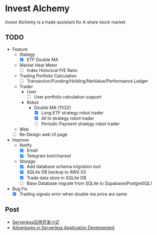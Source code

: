 # Invest Alchemy

Invest Alchemy is a trade assistant for A share stock market.

## TODO

- Feature
  - Stategy
    - [x] ETF Double MA
  - Market Heat Meter
    - [ ] Index Historical P/E Ratio
  - Trading Portfolio Calculation
    - [ ] Transaction/Funding/Holding/NetValue/Performance Ledger
  - Trader
    - User
      - [ ] User portfolio calculation support
    - Robot
      - Double MA (11/22)
        - [x] Long ETF strategy robot trader
        - [x] All In strategy robot trader
        - [ ] Periodic Payment strategy robot trader
   - Web
    - [ ] Re-Design web UI page
- Improve
  - Notify
    - [x] Email
    - [x] Telegram bot/channel
  - Storage
    - [x] Add database schema migration tool
    - [x] SQLite DB backup to AWS S3
    - [x] Trade data store in SQLite DB
    - [ ] Base Database migrate from SQLite to Supabase(PostgreSQL)
- Bug Fix
  - [x] Trading signals error when double ma price are same

## Post

- [Serverless应用开发小记](https://www.bmpi.dev/dev/guide-to-serverless/)
- [Adventures in Serverless Application Development](https://www.bmpi.dev/en/dev/guide-to-serverless/)
